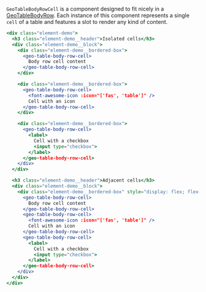 `GeoTableBodyRowCell` is a component designed to fit nicely in a
[GeoTableBodyRow](./#/Elements/GeoTable?id=geotablebodyrow).
Each instance of this component represents a single `cell` of a table and
features a slot to render any kind of content.

```jsx live
<div class="element-demo">
  <h3 class="element-demo__header">Isolated cells</h3>
  <div class="element-demo__block">
    <div class="element-demo__bordered-box">
      <geo-table-body-row-cell>
        Body row cell content
      </geo-table-body-row-cell>
    </div>

    <div class="element-demo__bordered-box">
      <geo-table-body-row-cell>
        <font-awesome-icon :icon="['fas', 'table']" />
        Cell with an icon
      </geo-table-body-row-cell>
    </div>

    <div class="element-demo__bordered-box">
      <geo-table-body-row-cell>
        <label>
          Cell with a checkbox
          <input type="checkbox">
        </label>
      </geo-table-body-row-cell>
    </div>
  </div>

  <h3 class="element-demo__header">Adjacent cells</h3>
  <div class="element-demo__block">
    <div class="element-demo__bordered-box" style="display: flex; flex-direction: row;">
      <geo-table-body-row-cell>
        Body row cell content
      </geo-table-body-row-cell>
      <geo-table-body-row-cell>
        <font-awesome-icon :icon="['fas', 'table']" />
        Cell with an icon
      </geo-table-body-row-cell>
      <geo-table-body-row-cell>
        <label>
          Cell with a checkbox
          <input type="checkbox">
        </label>
      </geo-table-body-row-cell>
    </div>
  </div>
</div>
```